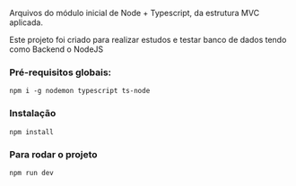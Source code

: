 Arquivos do módulo inicial de Node + Typescript, da estrutura MVC aplicada.

Este projeto foi criado para realizar estudos e testar banco de dados tendo como Backend o NodeJS

### Pré-requisitos globais:

`npm i -g nodemon typescript ts-node`

### Instalação

`npm install`

### Para rodar o projeto

`npm run dev`

